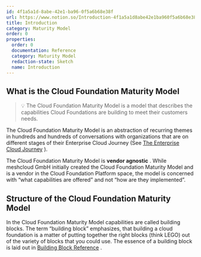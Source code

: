 ```yaml
---
id: 4f1a5a1d-8abe-42e1-ba96-0f5a6b68e38f
url: https://www.notion.so/Introduction-4f1a5a1d8abe42e1ba960f5a6b68e38f
title: Introduction
category: Maturity Model
order: 0
properties:
  order: 0
  documentation: Reference
  category: Maturity Model
  redaction-state: Sketch
  name: Introduction
---
```


## What is the Cloud Foundation Maturity Model

> 💡 The Cloud Foundation Maturity Model is a model that describes the capabilities Cloud Foundations are building to meet their customers needs.

The Cloud Foundation Maturity Model is an abstraction of recurring themes in hundreds and hundreds of conversations with organizations that are on different stages of their Enterprise Cloud Journey (See [The Enterprise Cloud Journey](/plan/the-enterprise-cloud-journey.md) ).

The Cloud Foundation Maturity Model is **vendor agnostic** . While meshcloud GmbH initially created the Cloud Foundation Maturity Model and is a vendor in the Cloud Foundation Platform space, the model is concerned with “what capabilities are offered” and not “how are they implemented”.

## Structure of the Cloud Foundation Maturity Model

In the Cloud Foundation Maturity Model capabilities are called building blocks. The term “building block” emphasizes, that building a cloud foundation is a matter of putting together the right blocks (think LEGO) out of the variety of blocks that you could use. The essence of a building block is laid out in [Building Block Reference](/maturity-model/building-block-reference.md) .

